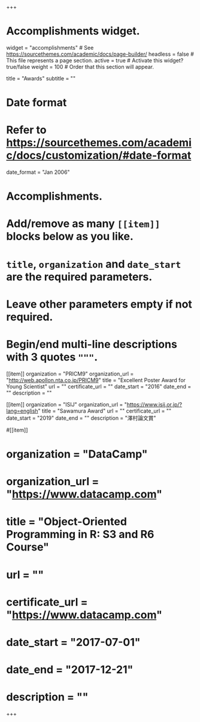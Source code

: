 +++
# Accomplishments widget.
widget = "accomplishments"  # See https://sourcethemes.com/academic/docs/page-builder/
headless = false  # This file represents a page section.
active = true  # Activate this widget? true/false
weight = 100  # Order that this section will appear.

title = "Awards"
subtitle = ""

# Date format
#   Refer to https://sourcethemes.com/academic/docs/customization/#date-format
date_format = "Jan 2006"

# Accomplishments.
#   Add/remove as many `[[item]]` blocks below as you like.
#   `title`, `organization` and `date_start` are the required parameters.
#   Leave other parameters empty if not required.
#   Begin/end multi-line descriptions with 3 quotes `"""`.

[[item]]
  organization = "PRICM9"
  organization_url = "http://web.apollon.nta.co.jp/PRICM9"
  title = "Excellent Poster Award for Young Scientist"
  url = ""
  certificate_url = ""
  date_start = "2016"
  date_end = ""
  description = ""

[[item]]
  organization = "ISIJ"
  organization_url = "https://www.isij.or.jp/?lang=english"
  title = "Sawamura Award"
  url = ""
  certificate_url = ""
  date_start = "2019"
  date_end = ""
  description = "澤村論文賞"
  
#[[item]]
#  organization = "DataCamp"
#  organization_url = "https://www.datacamp.com"
#  title = "Object-Oriented Programming in R: S3 and R6 Course"
#  url = ""
#  certificate_url = "https://www.datacamp.com"
#  date_start = "2017-07-01"
#  date_end = "2017-12-21"
#  description = ""

+++
